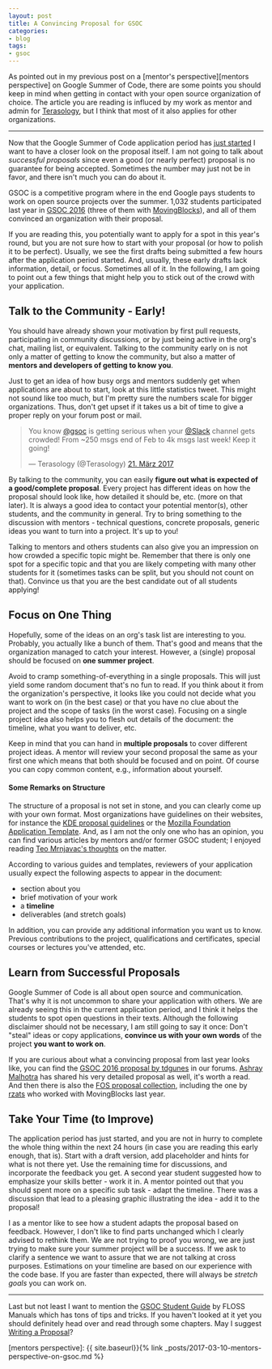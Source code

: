```yaml
---
layout: post
title: A Convincing Proposal for GSOC
categories:
- blog
tags:
- gsoc
---
```


As pointed out in my previous post on a [mentor's perspective][mentors perspective] on Google Summer
of Code, there are some points you should keep in mind when getting in contact with your open source
organization of choice. The article you are reading is influced by my work as mentor and admin for
[Terasology], but I think that most of it also applies for other organizations.

---

Now that the Google Summer of Code application period has [just started][7] I want to have a closer look on
the proposal itself.
I am not going to talk about _successful proposals_ since even a good (or nearly perfect) proposal is
no guarantee for being accepted. Sometimes the number may just not be in favor, and there isn't much
you can do about it.

GSOC is a competitive program where in the end Google pays students to work on open source projects
over the summer.
1,032 students participated last year in [GSOC 2016] (three of them with
[MovingBlocks][MovingBlocks@GSOC]), and all of them convinced an organization with their proposal.

If you are reading this, you potentially want to apply for a spot in this year's round, but you are not
sure how to start with your proposal (or how to polish it to be perfect). Usually, we see the first
drafts being submitted a few hours after the application period started. And, usually, these early drafts
lack information, detail, or focus. Sometimes all of it. In the following, I am going to point out a few
things that might help you to stick out of the crowd with your application.

## Talk to the Community - Early!

You should have already shown your motivation by first pull requests, participating in community
discussions, or by just being active in the org's chat, mailing list, or equivalent. Talking to the
community early on is not only a matter of getting to know the community, but also a matter of **mentors
and developers of getting to know you**.

Just to get an idea of how busy orgs and mentors suddenly get when applications are about to start,
look at this little statistics tweet. This might not sound like too much, but I'm pretty sure the
numbers scale for bigger organizations. Thus, don't get upset if it takes us a bit of time to give a proper
reply on your forum post or mail.
<blockquote class="twitter-tweet" data-lang="de"><p lang="en" dir="ltr">You know <a href="https://twitter.com/gsoc">@gsoc</a> is getting serious when your <a href="https://twitter.com/slack">@Slack</a> channel gets crowded!  From ~250 msgs end of Feb to 4k msgs last week! Keep it going!</p>&mdash; Terasology (@Terasology) <a href="https://twitter.com/Terasology/status/844309311199346688">21. März 2017</a></blockquote>
<script async src="//platform.twitter.com/widgets.js" charset="utf-8"></script>

By talking to the community, you can easily **figure out what is expected of a good/complete proposal**.
Every project has different ideas on how the proposal should look like, how detailed it should be, etc.
(more on that later). It is always a good idea to contact your potential mentor(s), other students,
and the community in general. Try to bring something to the discussion with mentors - technical questions,
concrete proposals, generic ideas you want to turn into a project. It's up to you!

Talking to mentors and others students can also give you an impression on how crowded a specific topic
might be. Remember that there is only one spot for a specific topic and that you are likely competing with many
other students for it (sometimes tasks can be split, but you should not count on that). Convince us that
you are the best candidate out of all students applying!

## Focus on One Thing

Hopefully, some of the ideas on an org's task list are interesting to you. Probably, you
actually like a bunch of them. That's good and means that the organization managed to catch your interest.
However, a (single) proposal should be focused on **one summer project**.

Avoid to cramp something-of-everything in a single proposals. This will just yield some random document
that's no fun to read. If you think about it from the organization's perspective, it looks like you could
not decide what you want to work on (in the best case) or that you have no clue about the project and
 the scope of tasks (in the worst case). Focusing on a single project idea also helps you to flesh out
 details of the document: the timeline, what you want to deliver, etc.

Keep in mind that you can hand in **multiple proposals** to cover different project ideas. A mentor will
review your second proposal the same as your first one which means that both should be focused and on
point. Of course you can copy common content, e.g., information about yourself.

#### Some Remarks on Structure

The structure of a proposal is not set in stone, and you can clearly come up with your own format.
Most organizations have guidelines on their websites, for instance the [KDE proposal guidelines] or
the [Mozilla Foundation Application Template]. And, as I am not the only one who has an opinion, you
can find various articles by mentors and/or former GSOC student; I enjoyed reading [Teo Mrnjavac's thoughts][5]
on the matter.

According to various guides and templates, reviewers of your application usually expect the following
aspects to appear in the document:
- section about you
- brief motivation of your work
- a **timeline**
- deliverables (and stretch goals)

In addition, you can provide any additional information you want us to know. Previous contributions to the project,
qualifications and certificates, special courses or lectures you've attended, etc.

## Learn from Successful Proposals

Google Summer of Code is all about open source and communication. That's why it is not uncommon to share your
application with others. We are already seeing this in the current application period, and I think it helps
the students to spot open questions in their texts. Although the following disclaimer should not be necessary,
I am still going to say it once: Don't "steal" ideas or copy applications, **convince us with your own words**
of the project **you want to work on**.

If you are curious about what a convincing proposal from last year looks like, you can find the [GSOC 2016 proposal by tdgunes][1]
in our forums. [Ashray Malhotra][4] has shared his very detailed proposal as well, it's worth a read. And then there is also the
[FOS proposal collection][6], including the one by [rzats](https://github.com/saketkc/fos-proposals/blob/master/GSoC-2016/Accepted/MovingBlocks-rzats-Visual-NUI-Editor/MovingBlocks-rzats-Visual-NUI-Editor.md)
who worked with MovingBlocks last year.

## Take Your Time (to Improve)

The application period has just started, and you are not in hurry to complete the whole thing within the next 24 hours (in case you
  are reading this early enough, that is). Start with a draft version, add placeholder and hints for what is not there yet. Use the
  remaining time for discussions, and incorporate the feedback you get. A second year student suggested how to emphasize your skills
  better - work it in. A mentor pointed out that you should spent more on a specific sub task - adapt the timeline. There was a
  discussion that lead to a pleasing graphic illustrating the idea - add it to the proposal!

I as a mentor like to see how a student adapts the proposal based on feedback. However, I don't like to find parts unchanged
which I clearly advised to rethink them. We are not trying to proof you wrong, we are just trying to make sure your summer project
will be a success. If we ask to clarify a sentence we want to assure that we are not talking at cross purposes. Estimations on your
timeline are based on our experience with the code base. If you are faster than expected, there will always be _stretch goals_ you
can work on.

---

Last but not least I want to mention the [GSOC Student Guide](http://write.flossmanuals.net/gsocstudentguide/what-is-google-summer-of-code/) by FLOSS Manuals which has tons of tips and tricks. If you haven't
looked at it yet you should definitely head over and read through some chapters. May I suggest [Writing a Proposal](http://write.flossmanuals.net/gsocstudentguide/writing-a-proposal/)?

[1]: http://forum.terasology.org/attachments/tdgunesgsoc2016-pdf.2326/
[4]: https://medium.com/@ashray.malhotra/google-summer-of-code-gsoc-sample-proposal-10fdff883963#.cw7w3rb7p
[5]: http://teom.org/blog/kde/how-to-write-a-kick-ass-proposal-for-google-summer-of-code/
[6]: https://github.com/saketkc/fos-proposals
[7]: https://opensource.googleblog.com/2017/03/google-summer-of-code-2017-student.html
[Terasology]: http://terasology.org/
[MovingBlocks@GSOC]: https://summerofcode.withgoogle.com/archive/2016/organizations/5187993270747136/
[KDE proposal guidelines]: https://community.kde.org/GSoC#Student_proposal_guidelines
[Mozilla Foundation Application Template]: https://wiki.mozilla.org/SummerOfCode/ApplicationTemplate
[GSOC 2016]: https://summerofcode.withgoogle.com/archive/2016/organizations/
[mentors perspective]: {{ site.baseurl}}{% link _posts/2017-03-10-mentors-perspective-on-gsoc.md %}

